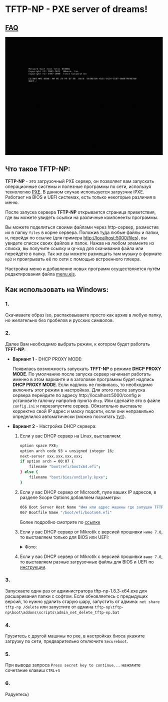 # TFTP-NP - PXE server of dreams!  
## [FAQ](./docs/faq-list.md)

![TFTP-NP in action](./docs/tftp-np.gif)

## Что такое TFTP-NP:

**TFTP-NP** - это загрузочный PXE сервер, он позволяет вам запускать операционные системы и полезные программы по сети, используя технологию [PXE](https://ru.wikipedia.org/wiki/PXE). В данном случае используется загрузчик iPXE. Работает на BIOS и UEFI системах, есть только некоторые различия в меню.

После запуска сервера **TFTP-NP** открывается страница приветствия, где вы можете увидеть ссылки на различные компоненты программы.

Вы можете поделиться своими файлами через http-сервер, разместив их в папку `files` в корне сервера. Положив туда любые файлы и папки, и, перейдя по ссылке (для примера [http://localhost:5000/files](http://localhost:5000/files)), вы увидете список своих файлов и папок. Нажав на любом элементе из списка, вы получите ссылку и qr-код для скачивания файла или перейдёте в папку. Так же вы можете размещать там музыку в формате `mp3` и проигрывать её по сети с помощью встроенного плеера.

Настройка меню и добавление новых программ осуществляется путём редактирования файла [menu.ejs](./public/menu.ejs).
 
## Как использовать на Windows:

### 1.

Скачиваете образ iso, распаковываете просто как архив в любую папку, но желательно без пробелов и русских символов.

### 2.

Далее Вам необходимо выбрать режим, к котором будет работать **TFFT-NP**:

* **Вариант 1** - DHCP PROXY MODE:

    Появилась возможность запускать **TFFT-NP** в режиме **DHCP PROXY MODE**. По умолчанию после запуска сервер начинает работать именно в этом варианте и в заголовке программы будет надпись **DHCP PROXY MODE**. Если надпись не появилась, то необходимо  включить этот режим в настройках. Для этого после запуска сервера перейдите по адресу http://localhost:5000/config и установите галочку напротив пункта `dhcp`. Или сделайте это в файле `config.ini` и перезапустите сервер. Обязательно выставьте корректно свой IP адрес и маску подсети, если они неправильно определился автоматически (можно посчитать [тут](https://ip-calculator.ru/)).

* **Вариант 2** - Настройка DHCP сервера:

    1. Если у вас DHCP сервер на Linux, выставляем:

        ```bash
        option space PXE;
        option arch code 93 = unsigned integer 16;
        next-server xxx.xxx.xxx.xxx;
        if option arch = 00:07 {
            filename "boot/efi/bootx64.efi";
        } else {
            filename "boot/bios/undionly.kpxe";
        }
        ```

    2. Если у вас DHCP сервер от Microsoft, пуле ваших IP адресов, в разделе Scope Options добавляем параметры:

       ```bash
       066 Boot Server Host Name "Имя или адрес машины где запущен TFTP-NP, например 192.168.0.2"
       067 Bootfile Name "/boot/efi/bootx64.efi"
       ```

       Более подробно смотрите по [ссылке](https://wtware.ru/win/dhcp2012config.html)
    3. Если у вас DHCP сервер от Mikrotik с версией прошивки `ниже 7.0`, то выставляем только для BIOS или UEFI:
  
        <details>
        <summary>Фото:</summary>
        <img src="https://github.com/leruetkins/tftp-np-light/assets/15270519/026734c3-4a92-453a-ae2d-2c2d8b046961">
        </details>

    4. Если у вас DHCP сервер от Mikrotik с версией прошивки `выше 7.0`, то выставляем разные загрузочные файлы для BIOS и UEFI по [инструкции](./docs/config_mikrotik.md).

### 3.

Запускаете один раз от администратора tftp-np-1.8.3-x64.exe для расшаривания папки с софтом. Если обновляетесь с предыдущих версий, то нужно удалить старую шару, запустить от админа: `net share tftp-np /delete` или запустите от админа `tftp-np\tftp-np\boot\addons\scripts\admin_net_delete_tftp-np.bat`

### 4.

Грузитесь с другой машины по pxe, в настройках биоса укажите загрузку по сети, предварительно отключите `Secureboot`.

### 5.

При выводе запроса `Press secret key to continue...` нажмите сочетание клавиш `CTRL`+`S`

### 6.

Радуетесь)